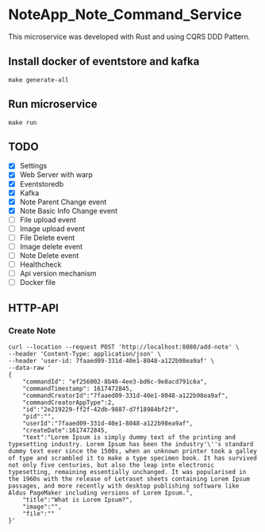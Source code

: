 # NoteApp_Note_Command_Service

This microservice was developed with Rust and using CQRS DDD Pattern. 

## Install docker of eventstore and kafka
```console
make generate-all
```

## Run microservice
```console
make run
```

## TODO
- [x] Settings 
- [x] Web Server with warp
- [x] Eventstoredb 
- [x] Kafka
- [x] Note Parent Change event
- [x] Note Basic Info Change event
- [ ] File upload event
- [ ] Image upload event
- [ ] File Delete event
- [ ] Image delete event
- [ ] Note Delete event
- [ ] Healthcheck
- [ ] Api version mechanism
- [ ] Docker file

## HTTP-API
### Create Note
```console
curl --location --request POST 'http://localhost:8080/add-note' \
--header 'Content-Type: application/json' \
--header 'user-id: 7faaed09-331d-40e1-8048-a122b98ea9af' \
--data-raw '
{
    "commandId": "ef256002-8b46-4ee3-bd6c-9e8acd791c6a",
    "commandTimestamp": 1617472845,
    "commandCreatorId":"7faaed09-331d-40e1-8048-a122b98ea9af",
    "commandCreatorAppType":2,
    "id":"2e219229-ff2f-42db-9887-d7f18984bf2f",
    "pid":"",
    "userId":"7faaed09-331d-40e1-8048-a122b98ea9af",
    "createDate":1617472845,
    "text":"Lorem Ipsum is simply dummy text of the printing and typesetting industry. Lorem Ipsum has been the industry'\''s standard dummy text ever since the 1500s, when an unknown printer took a galley of type and scrambled it to make a type specimen book. It has survived not only five centuries, but also the leap into electronic typesetting, remaining essentially unchanged. It was popularised in the 1960s with the release of Letraset sheets containing Lorem Ipsum passages, and more recently with desktop publishing software like Aldus PageMaker including versions of Lorem Ipsum.",
    "title":"What is Lorem Ipsum?",
    "image":"",
    "file":""
}'
```